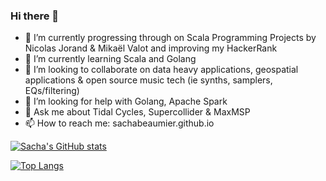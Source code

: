 ### Hi there 👋

- 🔭 I’m currently progressing through on Scala Programming Projects by Nicolas Jorand & Mikaël Valot and improving my HackerRank
- 🌱 I’m currently learning Scala and Golang
- 👯 I’m looking to collaborate on data heavy applications, geospatial applications & open source music tech (ie synths, samplers, EQs/filtering)
- 🤔 I’m looking for help with Golang, Apache Spark
- 💬 Ask me about Tidal Cycles, Supercollider & MaxMSP
- 📫 How to reach me: sachabeaumier.github.io

[![Sacha's GitHub stats](https://github-readme-stats.vercel.app/api?username=sachabeaumier)](https://github.com/sachabeaumier/github-readme-stats)


[![Top Langs](https://github-readme-stats.vercel.app/api/top-langs/?username=sachabeaumier)](https://github.com/sachabeaumier/github-readme-stats)


